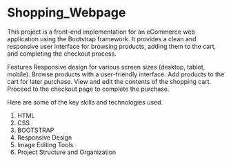 # Shopping_Webpage

This project is a front-end implementation for an eCommerce web application using the Bootstrap framework. It provides a clean and responsive user interface for browsing products, adding them to the cart, and completing the checkout process.

Features
Responsive design for various screen sizes (desktop, tablet, mobile).
Browse products with a user-friendly interface.
Add products to the cart for later purchase.
View and edit the contents of the shopping cart.
Proceed to the checkout page to complete the purchase.

Here are some of the key skills and technologies used.

1. HTML
2. CSS
3. BOOTSTRAP
4. Responsive Design
5. Image Editing Tools
6. Project Structure and Organization
